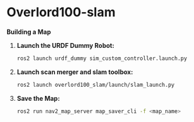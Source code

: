 # Overlord100-slam
**Building a Map**

1. **Launch the URDF Dummy Robot:**
   ```bash
   ros2 launch urdf_dummy sim_custom_controller.launch.py
   ```
2. **Launch scan merger and slam toolbox:**
   ```bash
   ros2 launch overlord100_slam/launch/slam_launch.py
   ```
3. **Save the Map:**
   ```bash
   ros2 run nav2_map_server map_saver_cli -f <map_name>
   ```